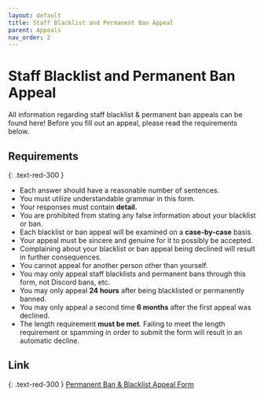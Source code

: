 ```yaml
---
layout: default
title: Staff Blacklist and Permanent Ban Appeal
parent: Appeals
nav_order: 2
---
```


# Staff Blacklist and Permanent Ban Appeal 
All information regarding staff blacklist & permanent ban appeals can be found here! Before you fill out an appeal, please read the requirements below. 

## Requirements 
{: .text-red-300 }
- Each answer should have a reasonable number of sentences.
- You must utilize understandable grammar in this form.
- Your responses must contain **detail.**
- You are prohibited from stating any false information about your blacklist or ban. 
- Each blacklist or ban appeal will be examined on a **case-by-case** basis. 
- Your appeal must be sincere and genuine for it to possibly be accepted.
- Complaining about your blacklist or ban appeal being declined will result in further consequences.
- You cannot appeal for another person other than yourself. 
- You may only appeal staff blacklists and permanent bans through this form, not Discord bans, etc.
- You may only appeal **24 hours** after being blacklisted or permanently banned.
- You may only appeal a second time **6 months** after the first appeal was declined.
- The length requirement **must be met**. Failing to meet the length requirement or spamming in order to submit the form will result in an automatic decline.

## Link 
{: .text-red-300 }
[Permanent Ban & Blacklist Appeal Form](https://docs.google.com/forms/d/e/1FAIpQLSeP_tOjFug8pv5pd31Yf5JHdCKfwJi1cgx2pLFKd67W5w2r-A/viewform)
